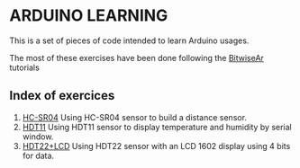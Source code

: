 # ARDUINO LEARNING
This is a set of pieces of code intended to learn Arduino usages.

The most of these exercises have been done following the [BitwiseAr](https://www.youtube.com/channel/UC4unPLtykzwO7MB3IvaQZaA) tutorials

## Index of exercices
1. [HC-SR04](./HD-SR204) Using HC-SR04 sensor to build a distance sensor.
2. [HDT11](./hdt11) Using HDT11 sensor to display temperature and humidity by serial window.
3. [HDT22+LCD](./htd22+lcd) Using HDT22 sensor with an LCD 1602 display using 4 bits for data.
